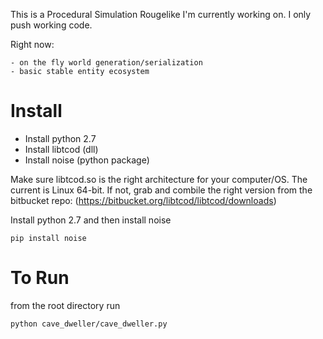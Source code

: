 This is a Procedural Simulation Rougelike I'm currently working on.
I only push working code.

Right now:  

    - on the fly world generation/serialization
    - basic stable entity ecosystem

# Install

* Install python 2.7
* Install libtcod (dll)
* Install noise (python package)

Make sure libtcod.so is the right architecture for your computer/OS. The current is Linux 64-bit. If not, grab and combile the right version from the bitbucket repo: (https://bitbucket.org/libtcod/libtcod/downloads)

Install python 2.7 and then install noise

    pip install noise

# To Run

from the root directory run

    python cave_dweller/cave_dweller.py
